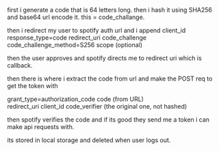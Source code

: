 first i generate a code that is 64 letters long. 
then i hash it using SHA256 and base64 url encode it. this = code_challange.

then i redirect my user to spotify auth url and i append 
  client_id
  response_type=code
  redirect_uri
  code_challenge
  code_challenge_method=S256
  scope (optional)

then the user approves and spotify directs me to redirect uri which is callback.

then there is where i extract the code from url and make the POST req to get the token with 

  grant_type=authorization_code
  code (from URL)  
  redirect_uri
  client_id
  code_verifier (the original one, not hashed)

then spotify verifies the code and if its good they send me a token i can make api requests with. 

its stored in local storage and deleted when user logs out.
